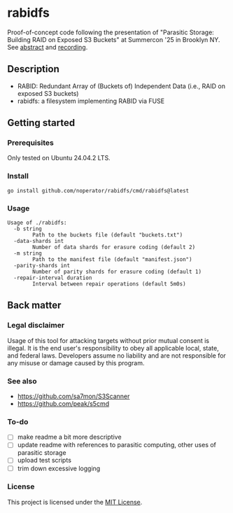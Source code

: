 # rabidfs

Proof-of-concept code following the presentation of "Parasitic Storage: Building RAID on Exposed S3 Buckets" at Summercon '25 in Brooklyn NY. See [abstract](https://www.summercon.org/presentations/#:~:text=PARASITIC%20STORAGE%3A%20BUILDING%20RAID%20ON%20EXPOSED%20S3%20BUCKETS) and [recording](https://www.youtube.com/live/TuKPA-CeDFA?si=Bd_3uRbvuQKWnefi&t=1114).

## Description

- RABID: Redundant Array of (Buckets of) Independent Data (i.e., RAID on exposed S3 buckets)
- rabidfs: a filesystem implementing RABID via FUSE

## Getting started

### Prerequisites

Only tested on Ubuntu 24.04.2 LTS.

### Install

```
go install github.com/noperator/rabidfs/cmd/rabidfs@latest
```

### Usage

```
Usage of ./rabidfs:
  -b string
    	Path to the buckets file (default "buckets.txt")
  -data-shards int
    	Number of data shards for erasure coding (default 2)
  -m string
    	Path to the manifest file (default "manifest.json")
  -parity-shards int
    	Number of parity shards for erasure coding (default 1)
  -repair-interval duration
    	Interval between repair operations (default 5m0s)
```

## Back matter

### Legal disclaimer

Usage of this tool for attacking targets without prior mutual consent is illegal. It is the end user's responsibility to obey all applicable local, state, and federal laws. Developers assume no liability and are not responsible for any misuse or damage caused by this program.

### See also

- https://github.com/sa7mon/S3Scanner
- https://github.com/peak/s5cmd

### To-do

- [ ] make readme a bit more descriptive
- [ ] update readme with references to parasitic computing, other uses of parasitic storage
- [ ] upload test scripts
- [ ] trim down excessive logging

### License

This project is licensed under the [MIT License](LICENSE.md).
